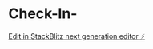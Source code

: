 # Check-In-

[Edit in StackBlitz next generation editor ⚡️](https://stackblitz.com/~/github.com/vgt1989/Check-In-)